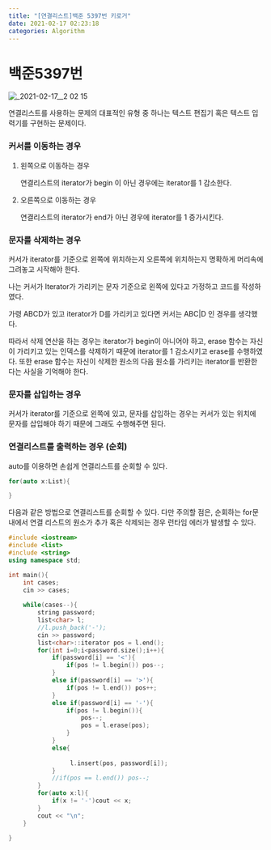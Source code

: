 ```yaml
---
title: "[연결리스트]백준 5397번 키로거"
date: 2021-02-17 02:23:18
categories: Algorithm
---
```

# 백준5397번

![_2021-02-17__2 02 15](https://user-images.githubusercontent.com/55180768/108098804-2961a500-70c7-11eb-9480-3634a7aa0e0c.png)


연결리스트를 사용하는 문제의 대표적인 유형 중 하나는 텍스트 편집기 혹은 텍스트 입력기를 구현하는 문제이다. 

### 커서를 이동하는 경우

1. 왼쪽으로 이동하는 경우 

    연결리스트의 iterator가 begin 이 아닌 경우에는 iterator를 1 감소한다. 

2. 오른쪽으로 이동하는 경우

    연결리스트의 iterator가 end가 아닌 경우에 iterator를 1 증가시킨다. 

### 문자를 삭제하는 경우

커서가 iterator를 기준으로 왼쪽에 위치하는지 오른쪽에 위치하는지 명확하게 머리속에 그려놓고 시작해야 한다. 

나는 커서가 Iterator가 가리키는 문자 기준으로 왼쪽에 있다고 가정하고 코드를 작성하였다. 

가령 ABCD가 있고 iterator가 D를 가리키고 있다면 커서는 ABC|D 인 경우를 생각했다. 

따라서 삭제 연산을 하는 경우는 iterator가 begin이 아니어야 하고, erase 함수는 자신이 가리키고 있는 인덱스를 삭제하기 때문에 iterator를 1 감소시키고 erase를 수행하였다. 또한 erase 함수는 자신이 삭제한 원소의 다음 원소를 가리키는 iterator를 반환한다는 사실을 기억해야 한다. 

### 문자를 삽입하는 경우

커서가 iterator를 기준으로 왼쪽에 있고, 문자를 삽입하는 경우는 커서가 있는 위치에 문자를 삽입해야 하기 때문에 그래도 수행해주면 된다. 

### 연결리스트를 출력하는 경우 (순회)

auto를 이용하면 손쉽게 연결리스트를 순회할 수 있다. 

```cpp
for(auto x:List){

}

```

다음과 같은 방법으로 연결리스트를 순회할 수 있다. 다만 주의할 점은, 순회하는 for문 내에서 연결 리스트의 원소가 추가 혹은 삭제되는 경우 런타임 에러가 발생할 수 있다. 

```cpp
#include <iostream>
#include <list>
#include <string>
using namespace std;

int main(){
    int cases;
    cin >> cases;
    
    while(cases--){
        string password;
        list<char> l;
        //l.push_back('-');
        cin >> password;
        list<char>::iterator pos = l.end();
        for(int i=0;i<password.size();i++){
            if(password[i] == '<'){
                if(pos != l.begin()) pos--;
            }
            else if(password[i] == '>'){
                if(pos != l.end()) pos++;
            }
            else if(password[i] == '-'){
                if(pos != l.begin()){
                    pos--;
                    pos = l.erase(pos);
                }
            }
            else{
                
                 l.insert(pos, password[i]);
            }
            //if(pos == l.end()) pos--;
        }
        for(auto x:l){
            if(x != '-')cout << x;
        }
        cout << "\n";
    }
   
}
```

